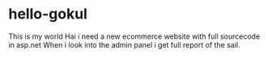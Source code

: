 # hello-gokul
This is my world
Hai i need a new ecommerce website with full sourcecode in asp.net
When i look into the admin panel i get full report of the sail.
